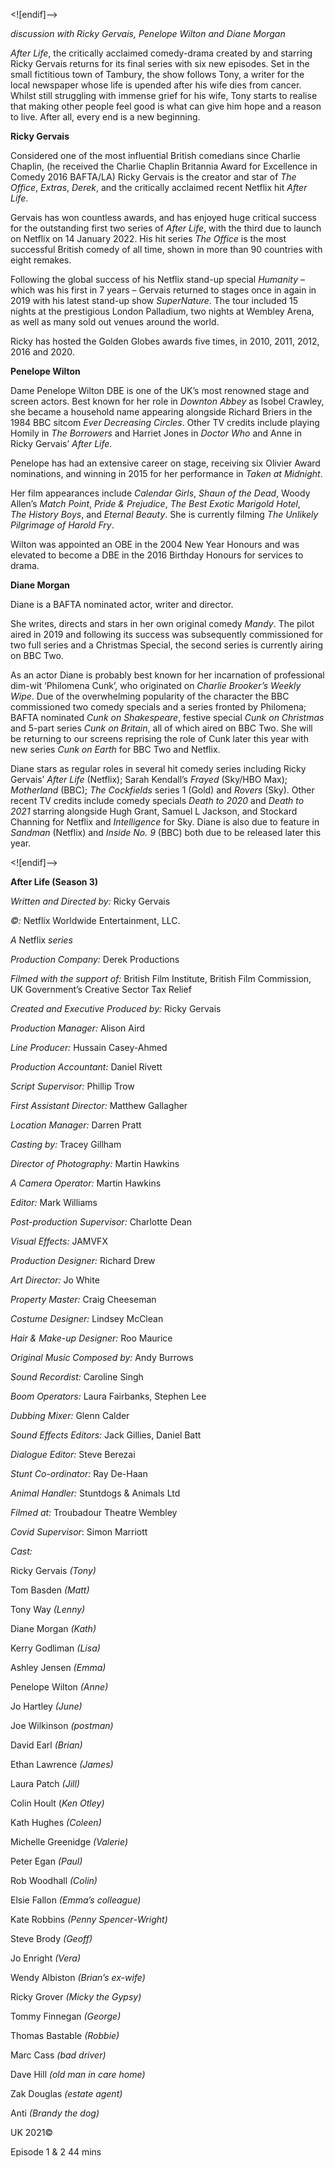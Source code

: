 
<![endif]-->

_discussion with Ricky Gervais, Penelope Wilton and Diane Morgan_

_After Life_, the critically acclaimed comedy-drama created by and starring Ricky Gervais returns for its final series with six new episodes. Set in the small fictitious town of Tambury, the show follows Tony, a writer for the local newspaper whose life is upended after his wife dies from cancer. Whilst still struggling with immense grief for his wife, Tony starts to realise that making other people feel good is what can give him hope and a reason to live. After all, every end is a new beginning.

**Ricky Gervais**

Considered one of the most influential British comedians since Charlie Chaplin, (he received the Charlie Chaplin Britannia Award for Excellence in Comedy 2016 BAFTA/LA) Ricky Gervais is the creator and star of _The Office_, _Extras_, _Derek_, and the critically acclaimed recent Netflix hit _After Life_.

Gervais has won countless awards, and has enjoyed huge critical success for the outstanding first two series of _After Life_, with the third due to launch on Netflix on 14 January 2022. His hit series _The Office_ is the most successful British comedy of all time, shown in more than 90 countries with eight remakes.

Following the global success of his Netflix stand-up special _Humanity_ – which was his first in 7 years – Gervais returned to stages once in again in 2019 with his latest stand-up show _SuperNature_. The tour included 15 nights at the prestigious London Palladium, two nights at Wembley Arena, as well as many sold out venues around the world.

Ricky has hosted the Golden Globes awards five times, in 2010, 2011, 2012, 2016 and 2020.

**Penelope Wilton**

Dame Penelope Wilton DBE is one of the UK’s most renowned stage and screen actors. Best known for her role in _Downton Abbey_ as Isobel Crawley, she became a household name appearing alongside Richard Briers in the 1984 BBC sitcom _Ever Decreasing Circles_. Other TV credits include playing Homily in _The Borrowers_ and Harriet Jones in _Doctor Who_ and Anne in Ricky Gervais’ _After Life_.

Penelope has had an extensive career on stage, receiving six Olivier Award nominations, and winning in 2015 for her performance in _Taken at Midnight_.

Her film appearances include _Calendar Girls_, _Shaun of the Dead_, Woody Allen’s _Match Point_, _Pride & Prejudice_, _The Best Exotic Marigold Hotel_,  
_The History Boys_, and _Eternal Beauty_. She is currently filming _The Unlikely Pilgrimage of Harold Fry_.

Wilton was appointed an OBE in the 2004 New Year Honours and was elevated to become a DBE in the 2016 Birthday Honours for services to drama.

**Diane Morgan**

Diane is a BAFTA nominated actor, writer and director.

She writes, directs and stars in her own original comedy _Mandy_. The pilot aired in 2019 and following its success was subsequently commissioned for two full series and a Christmas Special, the second series is currently airing on BBC Two.

As an actor Diane is probably best known for her incarnation of professional dim-wit ‘Philomena Cunk’, who originated on _Charlie Brooker’s Weekly Wipe_. Due of the overwhelming popularity of the character the BBC commissioned two comedy specials and a series fronted by Philomena; BAFTA nominated _Cunk on Shakespeare_, festive special _Cunk on Christmas_ and 5-part series _Cunk on Britain_, all of which aired on BBC Two. She will be returning to our screens reprising the role of Cunk later this year with new series _Cunk on Earth_ for BBC Two and Netflix.

Diane stars as regular roles in several hit comedy series including Ricky Gervais’ _After Life_ (Netflix); Sarah Kendall’s _Frayed_ (Sky/HBO Max); _Motherland_ (BBC); _The Cockfields_ series 1 (Gold) and _Rovers_ (Sky). Other recent TV credits include comedy specials _Death to 2020_ and _Death to 2021_ starring alongside Hugh Grant, Samuel L Jackson, and Stockard Channing for Netflix and _Intelligence_ for Sky. Diane is also due to feature in _Sandman_ (Netflix) and _Inside No. 9_ (BBC) both due to be released later this year.<br>

<![endif]-->

**After Life (Season 3)**

_Written and Directed by:_ Ricky Gervais

_©:_ Netflix Worldwide Entertainment, LLC.

_A_ Netflix _series_

_Production Company:_ Derek Productions

_Filmed with the support of:_ British Film Institute, British Film Commission, UK Government’s Creative Sector Tax Relief

_Created and Executive Produced by:_ Ricky Gervais

_Production Manager:_ Alison Aird

_Line Producer:_ Hussain Casey-Ahmed

_Production Accountant:_ Daniel Rivett

_Script Supervisor:_ Phillip Trow

_First Assistant Director:_ Matthew Gallagher

_Location Manager:_ Darren Pratt

_Casting by:_ Tracey  Gillham

_Director of Photography:_ Martin  Hawkins

_A Camera Operator:_ Martin Hawkins

_Editor:_ Mark  Williams

_Post-production Supervisor:_ Charlotte Dean

_Visual Effects:_ JAMVFX

_Production Designer:_ Richard  Drew

_Art Director:_ Jo White

_Property Master:_ Craig Cheeseman

_Costume Designer:_ Lindsey  McClean

_Hair & Make-up Designer:_ Roo  Maurice

_Original Music Composed by:_ Andy  Burrows

_Sound Recordist:_ Caroline Singh

_Boom Operators:_ Laura Fairbanks, Stephen Lee

_Dubbing Mixer:_ Glenn Calder

_Sound Effects Editors:_ Jack Gillies, Daniel Batt

_Dialogue Editor:_ Steve Berezai

_Stunt Co-ordinator:_ Ray De-Haan

_Animal Handler:_ Stuntdogs & Animals Ltd

_Filmed at:_ Troubadour Theatre Wembley

_Covid Supervisor_: Simon Marriott

_Cast:_

Ricky Gervais _(Tony)_

Tom Basden _(Matt)_

Tony Way _(Lenny)_

Diane Morgan _(Kath)_

Kerry Godliman _(Lisa)_

Ashley Jensen _(Emma)_

Penelope Wilton _(Anne)_

Jo Hartley _(June)_

Joe Wilkinson _(postman)_

David Earl _(Brian)_

Ethan Lawrence _(James)_

Laura Patch _(Jill)_

Colin Hoult (_Ken_ _Otley)_

Kath Hughes _(Coleen)_

Michelle Greenidge _(Valerie)_

Peter Egan _(Paul)_

Rob Woodhall _(Colin)_

Elsie Fallon _(Emma’s_ _colleague)_

Kate Robbins _(Penny_ _Spencer_-_Wright)_

Steve Brody _(Geoff)_

Jo Enright _(Vera)_

Wendy Albiston _(Brian’s ex-wife)_

Ricky Grover _(Micky the Gypsy)_

Tommy Finnegan _(George)_

Thomas Bastable _(Robbie)_

Marc Cass _(bad driver)_

Dave Hill _(old man in care home)_

Zak Douglas _(estate agent)_

Anti _(Brandy the dog)_

UK 2021©

Episode 1 & 2 44 mins
<!--stackedit_data:
eyJoaXN0b3J5IjpbMTcxNjE1ODU1OV19
-->